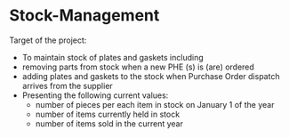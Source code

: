 # Stock-Management
Target of the project:
-	To maintain stock of plates and gaskets including
- removing parts from stock when a new PHE (s) is (are) ordered
- adding plates and gaskets to the stock when Purchase Order dispatch arrives from the supplier
- Presenting the following current values:
   - number of pieces per each item in stock on January 1 of the year   
   - number of items currently held in stock
   - number of items sold in the current year
